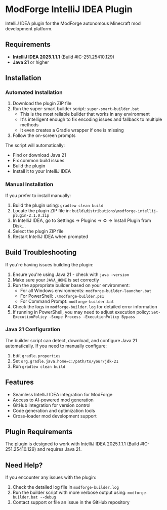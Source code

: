 # ModForge IntelliJ IDEA Plugin

IntelliJ IDEA plugin for the ModForge autonomous Minecraft mod development platform.

## Requirements

- **IntelliJ IDEA 2025.1.1.1** (Build #IC-251.25410.129) 
- **Java 21** or higher

## Installation

### Automated Installation

1. Download the plugin ZIP file
2. Run the super-smart builder script: `super-smart-builder.bat`
   - This is the most reliable builder that works in any environment
   - It's intelligent enough to fix encoding issues and fallback to multiple methods
   - It even creates a Gradle wrapper if one is missing
3. Follow the on-screen prompts

The script will automatically:
- Find or download Java 21
- Fix common build issues
- Build the plugin
- Install it to your IntelliJ IDEA

### Manual Installation

If you prefer to install manually:

1. Build the plugin using: `gradlew clean build`
2. Locate the plugin ZIP file in: `build\distributions\modforge-intellij-plugin-2.1.0.zip`
3. In IntelliJ IDEA, go to Settings → Plugins → ⚙ → Install Plugin from Disk...
4. Select the plugin ZIP file
5. Restart IntelliJ IDEA when prompted

## Build Troubleshooting

If you're having issues building the plugin:

1. Ensure you're using Java 21 - check with `java -version`
2. Make sure your `JAVA_HOME` is set correctly
3. Run the appropriate builder based on your environment:
   - For all Windows environments: `modforge-builder-launcher.bat`
   - For PowerShell: `.\modforge-builder.ps1` 
   - For Command Prompt: `modforge-builder.bat`
4. Check the logs in `modforge-builder.log` for detailed error information
5. If running in PowerShell, you may need to adjust execution policy: `Set-ExecutionPolicy -Scope Process -ExecutionPolicy Bypass`

### Java 21 Configuration

The builder script can detect, download, and configure Java 21 automatically. If you need to manually configure:

1. Edit `gradle.properties`
2. Set `org.gradle.java.home=C:/path/to/your/jdk-21`
3. Run `gradlew clean build`

## Features

- Seamless IntelliJ IDEA integration for ModForge
- Access to AI-powered mod generation
- GitHub integration for version control
- Code generation and optimization tools
- Cross-loader mod development support

## Plugin Requirements

The plugin is designed to work with IntelliJ IDEA 2025.1.1.1 (Build #IC-251.25410.129) and requires Java 21.

## Need Help?

If you encounter any issues with the plugin:

1. Check the detailed log file in `modforge-builder.log`
2. Run the builder script with more verbose output using: `modforge-builder.bat --debug`
3. Contact support or file an issue in the GitHub repository